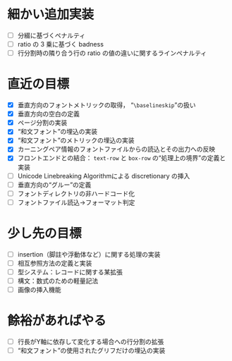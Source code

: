 <!-- -*- coding: utf-8 -*- -->

# 細かい追加実装

- [ ] 分綴に基づくペナルティ
- [ ] ratio の 3 乗に基づく badness
- [ ] 行分割時の隣り合う行の ratio の値の違いに関するラインペナルティ

# 直近の目標

- [x] 垂直方向のフォントメトリックの取得， “`\baselineskip`”の扱い
- [x] 垂直方向の空白の定義
- [x] ページ分割の実装
- [x] “和文フォント”の埋込の実装
- [x] “和文フォント”のメトリックの埋込の実装
- [x] カーニングペア情報のフォントファイルからの読込とその出力への反映
- [x] フロントエンドとの結合： `text-row` と `box-row` の“処理上の境界”の定義と実装
- [ ] Unicode Linebreaking Algorithmによる discretionary の挿入
- [ ] 垂直方向の“グルー”の定義
- [ ] フォントディレクトリの非ハードコード化
- [ ] フォントファイル読込→フォーマット判定

# 少し先の目標

- [ ] insertion（脚註や浮動体など）に関する処理の実装
- [ ] 相互参照方法の定義と実装
- [ ] 型システム：レコードに関する某拡張
- [ ] 構文：数式のための軽量記法
- [ ] 画像の挿入機能

# 餘裕があればやる

- [ ] 行長がY軸に依存して変化する場合への行分割の拡張
- [ ] “和文フォント”の使用されたグリフだけの埋込の実装
